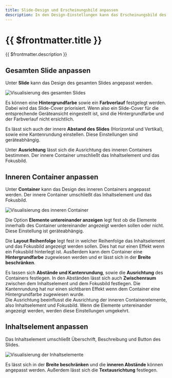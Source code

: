 ```yaml
---
title: Slide-Design und Erscheinungsbild anpassen
description: In den Design-Einstellungen kann das Erscheinungsbild des Slides angepasst werden.
---
```


# {{ $frontmatter.title }}
{{ $frontmatter.description }}

## Gesamten Slide anpassen
Unter **Slide** kann das Design des gesamten Slides angepasst werden.

<Grid>
    <Column :cols="{xs: 12, 'lg': 6, '2xl': 12, '4xl': 6}">
        <Image src="placeholder.svg" alt="Visualisierung des gesamten Slides"
        :lazy="false" />
    </Column>
</Grid>

Es können eine **Hintergrundfarbe** sowie ein **Farbverlauf** festgelegt werden. Dabei wird das Slide-Cover priorisiert. Wenn also ein Slide-Cover für die entsprechende Geräteansicht eingestellt ist, sind die Hintergrundfarbe und der Farbverlauf nicht ersichtlich.

Es lässt sich auch der innere **Abstand des Slides** (Horizontal und Vertikal), sowie eine Kantenrundung einstellen. Diese Einstellungen sind geräteabhängig.

Unter **Ausrichtung** lässt sich die Ausrichtung des inneren Containers bestimmen. Der innere Container umschließt das Inhaltselement und das Fokusbild.

## Inneren Container anpassen
Unter **Container** kann das Design des inneren Containers angepasst werden. Der innere Container umschließt das Inhaltselement und das Fokusbild.

<Grid>
    <Column :cols="{xs: 12, 'lg': 6, '2xl': 12, '4xl': 6}">
        <Image src="placeholder.svg" alt="Visualisierung des inneren Container"
        :lazy="false" />
    </Column>
</Grid>

Die Option **Elemente untereinander anzeigen** legt fest ob die Elemente innerhalb des Container untereinander angezeigt werden sollen oder nicht. Diese Einstellung ist geräteabhängig.

Die **Layout Reihenfolge** legt fest in welcher Reihenfolge das Inhaltselement und das Fokusbild angezeigt werden sollen. Dies hat nur einen Effekt wenn ein Fokusbild hinterlegt ist. Ausßerdem kann dem Container eine **Hintergrundfarbe** zugewiesen werden und er lässt sich in der **Breite beschränken**.

Es lassen sich **Abstände und Kantenrundung**, sowie die **Ausrichtung** des Containers festlegen. In den Abständen lässt sich auch **Zwischenraum** zwischen dem Inhaltselement und dem Fokusbild festlegen. Die Kantenrundung hat nur einen sichtbaren Effekt wenn dem Container eine Hintergrundfarbe zugewiesen wurde.  
Die Ausrichtung beeinflusst die Ausrichtung der inneren Containerelemente, also Inhaltselement und Fokusbild. Wenn die Elemente untereinander angezeigt werden, werden diese Einstellungen umgekehrt.

## Inhaltselement anpassen
Das Inhaltselement umschließt Überschrift, Beschreibung und Button des Slides.

<Grid>
    <Column :cols="{xs: 12, 'lg': 6, '2xl': 12, '4xl': 6}">
        <Image src="placeholder.svg" alt="Visualisierung der Inhaltselemente"
        :lazy="false" />
    </Column>
</Grid>

Es lässt sich in der **Breite beschränken** und die **inneren Abstände** können angepasst werden. Außerdem lässt sich die **Textausrichtung** festlegen.